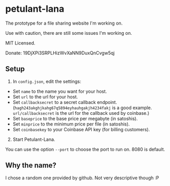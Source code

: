 petulant-lana
=============

The prototype for a file sharing website I'm working on.

Use with caution, there are still some issues I'm working on.

MIT Licensed.

Donate: 19DjXPi3SRPLHizWvXaNN9DuxQnCvgw5qj

Setup
-----

 1. In `config.json`, edit the settings:
   * Set `name` to the name you want for your host.
   * Set `url` to the url for your host.
   * Set `callbacksecret` to a secret callback endpoint. (`hagh243akghjkahg67q5894eyhauhgakjh4234fakj` is a good example. `url/callbacksecret` is the url for the callback used by coinbase.)
   * Set `baseprice` to the base price per megabyte (in satoshis).
   * Set `minprice` to the minimum price per file (in satoshis).
   * Set `coinbasekey` to your Coinbase API key (for billing customers).
 2. Start Petulant-Lana.

You can use the option `--port` to choose the port to run on. 8080 is default.

Why the name?
-------------

I chose a random one provided by github. Not very descriptive though :P
